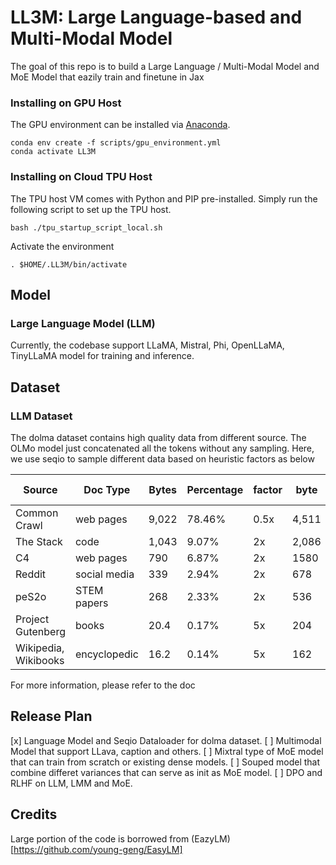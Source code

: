 # LL3M: Large Language-based and Multi-Modal Model

The goal of this repo is to build a Large Language / Multi-Modal Model and MoE Model that eazily train and finetune in Jax

### Installing on GPU Host
The GPU environment can be installed via [Anaconda](https://www.anaconda.com/products/distribution).

``` shell
conda env create -f scripts/gpu_environment.yml
conda activate LL3M
```

### Installing on Cloud TPU Host
The TPU host VM comes with Python and PIP pre-installed. Simply run the following
script to set up the TPU host.

``` shell
bash ./tpu_startup_script_local.sh
```

Activate the environment

```
. $HOME/.LL3M/bin/activate
```

## Model

### Large Language Model (LLM)

Currently, the codebase support LLaMA, Mistral, Phi, OpenLLaMA, TinyLLaMA model for training and inference. 


## Dataset
### LLM Dataset

The dolma dataset contains high quality data from different source. The OLMo model just concatenated all the tokens without any sampling. 
Here, we use seqio to sample different data based on heuristic factors as below


| Source            | Doc Type      | Bytes     | Percentage    | factor | byte | sample ratio | 
| ------------------| -------       | -------   | --------      | -------| -------- | ------    |
| Common Crawl      | web pages     | 9,022     | 78.46%        | 0.5x | 4,511 | 46.23% | 
| The Stack         | code          | 1,043     | 9.07%         | 2x| 2,086 | 21.37% |
| C4                | web pages     | 790       | 6.87%         | 2x | 1580 | 16.19% |
| Reddit            | social media  | 339       | 2.94%         | 2x | 678 | 6.94% |
| peS2o             | STEM papers   | 268       | 2.33%         | 2x | 536 | 5.49% |
|Project Gutenberg  | books         | 20.4      | 0.17%         | 5x | 204 | 2.10% | 
|Wikipedia, Wikibooks|encyclopedic  | 16.2      | 0.14%         | 5x | 162 | 1.66% |

For more information, please refer to the doc

## Release Plan
[x] Language Model and Seqio Dataloader for dolma dataset.
[ ] Multimodal Model that support LLava, caption and others. 
[ ] Mixtral type of MoE model that can train from scratch or existing dense models.
[ ] Souped model that combine differet variances that can serve as init as MoE model. 
[ ] DPO and RLHF on LLM, LMM and MoE. 

## Credits
Large portion of the code is borrowed from (EazyLM)[https://github.com/young-geng/EasyLM]
